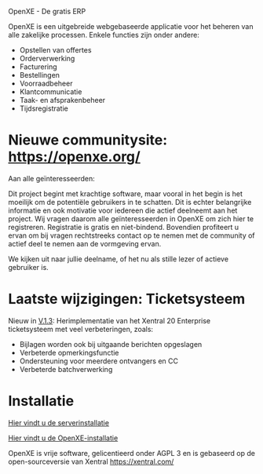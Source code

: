 OpenXE - De gratis ERP

OpenXE is een uitgebreide webgebaseerde applicatie voor het beheren van alle zakelijke processen. Enkele functies zijn onder andere:

- Opstellen van offertes
- Orderverwerking
- Facturering
- Bestellingen
- Voorraadbeheer
- Klantcommunicatie
- Taak- en afsprakenbeheer
- Tijdsregistratie

# Nieuwe communitysite: https://openxe.org/

Aan alle geïnteresseerden:

Dit project begint met krachtige software, maar vooral in het begin is het moeilijk om de potentiële gebruikers in te schatten. Dit is echter belangrijke informatie en ook motivatie voor iedereen die actief deelneemt aan het project. Wij vragen daarom alle geïnteresseerden in OpenXE om zich hier te registreren. Registratie is gratis en niet-bindend. Bovendien profiteert u ervan om bij vragen rechtstreeks contact op te nemen met de community of actief deel te nemen aan de vormgeving ervan.

We kijken uit naar jullie deelname, of het nu als stille lezer of actieve gebruiker is.

# Laatste wijzigingen: Ticketsysteem

Nieuw in [V.1.3](https://github.com/openxe-org/OpenXE/releases/tag/V.1.3):
Herimplementatie van het Xentral 20 Enterprise ticketsysteem met veel verbeteringen, zoals:
- Bijlagen worden ook bij uitgaande berichten opgeslagen
- Verbeterde opmerkingsfunctie
- Ondersteuning voor meerdere ontvangers en CC
- Verbeterde batchverwerking

# Installatie

[Hier vindt u de serverinstallatie](SERVER_INSTALL.md)

[Hier vindt u de OpenXE-installatie](INSTALL.md)

OpenXE is vrije software, gelicentieerd onder AGPL 3 en is gebaseerd op de open-sourceversie van Xentral https://xentral.com/